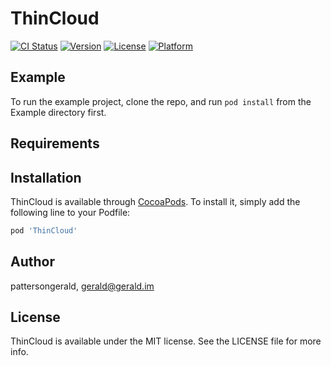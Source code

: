 # ThinCloud

[![CI Status](http://img.shields.io/travis/pattersongerald/ThinCloud.svg?style=flat)](https://travis-ci.org/pattersongerald/ThinCloud)
[![Version](https://img.shields.io/cocoapods/v/ThinCloud.svg?style=flat)](http://cocoapods.org/pods/ThinCloud)
[![License](https://img.shields.io/cocoapods/l/ThinCloud.svg?style=flat)](http://cocoapods.org/pods/ThinCloud)
[![Platform](https://img.shields.io/cocoapods/p/ThinCloud.svg?style=flat)](http://cocoapods.org/pods/ThinCloud)

## Example

To run the example project, clone the repo, and run `pod install` from the Example directory first.

## Requirements

## Installation

ThinCloud is available through [CocoaPods](http://cocoapods.org). To install
it, simply add the following line to your Podfile:

```ruby
pod 'ThinCloud'
```

## Author

pattersongerald, gerald@gerald.im

## License

ThinCloud is available under the MIT license. See the LICENSE file for more info.
